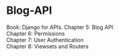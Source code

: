 # Blog-API
Book: Django for APIs.
	Chapter 5: Blog API  
	Chapter 6: Permissions  
	Chapter 7: User Authentication  
	Chapter 8: Viewsets and Routers  
	
